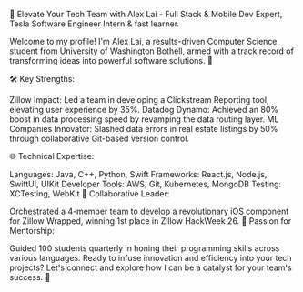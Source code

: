 🚀 Elevate Your Tech Team with Alex Lai - Full Stack & Mobile Dev Expert, Tesla Software Engineer Intern & fast learner.

Welcome to my profile! I'm Alex Lai, a results-driven Computer Science student from University of Washington Bothell, armed with a track record of transforming ideas into powerful software solutions. 🌟

🛠 Key Strengths:

Zillow Impact: Led a team in developing a Clickstream Reporting tool, elevating user experience by 35%.
Datadog Dynamo: Achieved an 80% boost in data processing speed by revamping the data routing layer.
ML Companies Innovator: Slashed data errors in real estate listings by 50% through collaborative Git-based version control.

🌐 Technical Expertise:

Languages: Java, C++, Python, Swift
Frameworks: React.js, Node.js, SwiftUI, UIKit
Developer Tools: AWS, Git, Kubernetes, MongoDB
Testing: XCTesting, WebKit
👥 Collaborative Leader:

Orchestrated a 4-member team to develop a revolutionary iOS component for Zillow Wrapped, winning 1st place in Zillow HackWeek 26.
💬 Passion for Mentorship:

Guided 100 students quarterly in honing their programming skills across various languages.
Ready to infuse innovation and efficiency into your tech projects? Let's connect and explore how I can be a catalyst for your team's success. 🚀
